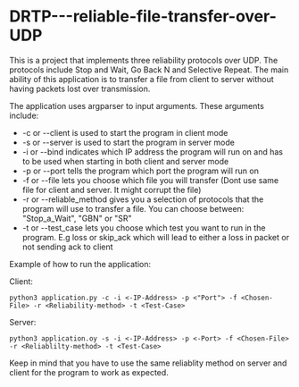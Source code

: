 # DRTP---reliable-file-transfer-over-UDP
This is a project that implements three reliability protocols over UDP. The protocols include Stop and Wait, Go Back N and Selective Repeat. The main ability of 
this application is to transfer a file from client to server without having packets lost over transmission. 

The application uses argparser to input arguments. These arguments include:

* -c or --client is used to start the program in client mode
* -s or --server is used to start the program in server mode
* -i or --bind indicates which IP address the program will run on and has to be used when starting in both client and server mode
* -p or --port tells the program which port the program will run on
* -f or --file lets you choose which file you will transfer (Dont use same file for client and server. It might corrupt the file)
* -r or --reliable_method gives you a selection of protocols that the program will use to transfer a file. You can choose between: "Stop_a_Wait", "GBN" or "SR"
* -t or --test_case lets you choose which test you want to run in the program. E.g loss or skip_ack which will lead to either a loss in packet or not sending ack to client

Example of how to run the application:

Client:

`python3 application.py -c -i <-IP-Address> -p <"Port"> -f <Chosen-File> -r <Reliability-method> -t <Test-Case>`

Server:

 `python3 application.oy -s -i <-IP-Address> -p <-Port> -f <Chosen-File> -r <Reliablilty-method> -t <Test-Case>`


Keep in mind that you have to use the same reliablity method on server and client for the program to work as expected.


